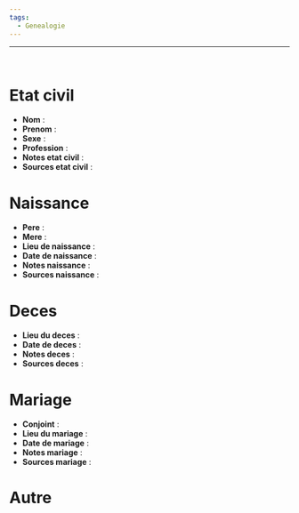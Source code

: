 ```yaml
---
tags:
  - Genealogie
---
```


***
<br>


# Etat civil
- __Nom__ : 
- __Prenom__ : 
- __Sexe__ : 
- __Profession__ :
- __Notes etat civil__ :
- __Sources etat civil__ :

# Naissance
- __Pere__ : 
- __Mere__ : 
- __Lieu de naissance__ :
- __Date de naissance__ : 
- __Notes naissance__ :
- __Sources naissance__ :

# Deces
- __Lieu du deces__ :
- __Date de deces__ : 
- __Notes deces__ :
- __Sources deces__ :

# Mariage
- __Conjoint__ : 
- __Lieu du mariage__ :
- __Date de mariage__ : 
- __Notes mariage__ :
- __Sources mariage__ :

# Autre

